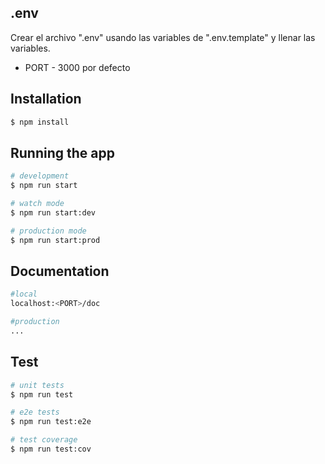 ## .env

Crear el archivo ".env" usando las variables de ".env.template" y llenar las variables.

- PORT - 3000 por defecto

## Installation

```bash
$ npm install
```

## Running the app

```bash
# development
$ npm run start

# watch mode
$ npm run start:dev

# production mode
$ npm run start:prod
```

## Documentation
```bash
#local
localhost:<PORT>/doc

#production
...
```

## Test

```bash
# unit tests
$ npm run test

# e2e tests
$ npm run test:e2e

# test coverage
$ npm run test:cov
```
